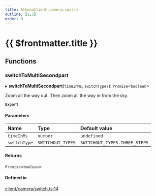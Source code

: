 ```yaml
---
title: AthenaClient.camera.switch
outline: [1,3]
order: 0
---
```


# {{ $frontmatter.title }}


## Functions

### switchToMultiSecondpart

▸ **switchToMultiSecondpart**(`timeInMs`, `switchType?`): `Promise`<`boolean`\>

Zoom all the way out. Then zoom all the way in from the sky.

**`Export`**

#### Parameters

| Name | Type | Default value |
| :------ | :------ | :------ |
| `timeInMs` | `number` | `undefined` |
| `switchType` | `SWITCHOUT_TYPES` | `SWITCHOUT_TYPES.THREE_STEPS` |

#### Returns

`Promise`<`boolean`\>

#### Defined in

[client/camera/switch.ts:14](https://github.com/Stuyk/altv-athena/blob/ae8402672/src/core/client/camera/switch.ts#L14)
